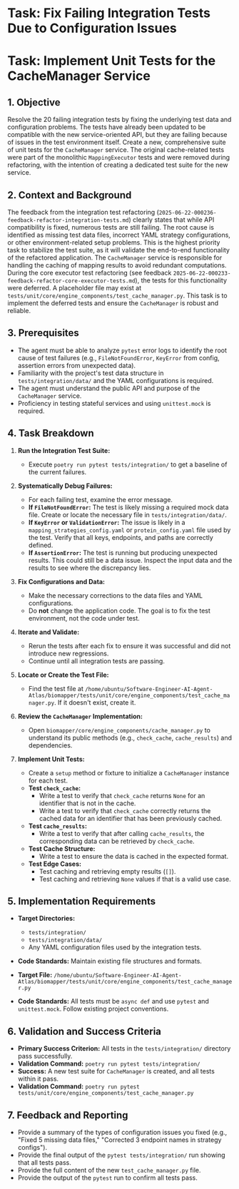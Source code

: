 # Task: Fix Failing Integration Tests Due to Configuration Issues
# Task: Implement Unit Tests for the CacheManager Service

## 1. Objective

Resolve the 20 failing integration tests by fixing the underlying test data and configuration problems. The tests have already been updated to be compatible with the new service-oriented API, but they are failing because of issues in the test environment itself.
Create a new, comprehensive suite of unit tests for the `CacheManager` service. The original cache-related tests were part of the monolithic `MappingExecutor` tests and were removed during refactoring, with the intention of creating a dedicated test suite for the new service.

## 2. Context and Background

The feedback from the integration test refactoring (`2025-06-22-000236-feedback-refactor-integration-tests.md`) clearly states that while API compatibility is fixed, numerous tests are still failing. The root cause is identified as missing test data files, incorrect YAML strategy configurations, or other environment-related setup problems. This is the highest priority task to stabilize the test suite, as it will validate the end-to-end functionality of the refactored application.
The `CacheManager` service is responsible for handling the caching of mapping results to avoid redundant computations. During the core executor test refactoring (see feedback `2025-06-22-000233-feedback-refactor-core-executor-tests.md`), the tests for this functionality were deferred. A placeholder file may exist at `tests/unit/core/engine_components/test_cache_manager.py`. This task is to implement the deferred tests and ensure the `CacheManager` is robust and reliable.

## 3. Prerequisites

- The agent must be able to analyze `pytest` error logs to identify the root cause of test failures (e.g., `FileNotFoundError`, `KeyError` from config, assertion errors from unexpected data).
- Familiarity with the project's test data structure in `tests/integration/data/` and the YAML configurations is required.
- The agent must understand the public API and purpose of the `CacheManager` service.
- Proficiency in testing stateful services and using `unittest.mock` is required.

## 4. Task Breakdown

1.  **Run the Integration Test Suite:**
    - Execute `poetry run pytest tests/integration/` to get a baseline of the current failures.

2.  **Systematically Debug Failures:**
    - For each failing test, examine the error message.
    - **If `FileNotFoundError`:** The test is likely missing a required mock data file. Create or locate the necessary file in `tests/integration/data/`.
    - **If `KeyError` or `ValidationError`:** The issue is likely in a `mapping_strategies_config.yaml` or `protein_config.yaml` file used by the test. Verify that all keys, endpoints, and paths are correctly defined.
    - **If `AssertionError`:** The test is running but producing unexpected results. This could still be a data issue. Inspect the input data and the results to see where the discrepancy lies.

3.  **Fix Configurations and Data:**
    - Make the necessary corrections to the data files and YAML configurations.
    - Do **not** change the application code. The goal is to fix the test environment, not the code under test.

4.  **Iterate and Validate:**
    - Rerun the tests after each fix to ensure it was successful and did not introduce new regressions.
    - Continue until all integration tests are passing.
1.  **Locate or Create the Test File:**
    - Find the test file at `/home/ubuntu/Software-Engineer-AI-Agent-Atlas/biomapper/tests/unit/core/engine_components/test_cache_manager.py`. If it doesn't exist, create it.

2.  **Review the `CacheManager` Implementation:**
    - Open `biomapper/core/engine_components/cache_manager.py` to understand its public methods (e.g., `check_cache`, `cache_results`) and dependencies.

3.  **Implement Unit Tests:**
    - Create a `setup` method or fixture to initialize a `CacheManager` instance for each test.
    - **Test `check_cache`:**
        - Write a test to verify that `check_cache` returns `None` for an identifier that is not in the cache.
        - Write a test to verify that `check_cache` correctly returns the cached data for an identifier that has been previously cached.
    - **Test `cache_results`:**
        - Write a test to verify that after calling `cache_results`, the corresponding data can be retrieved by `check_cache`.
    - **Test Cache Structure:**
        - Write a test to ensure the data is cached in the expected format.
    - **Test Edge Cases:**
        - Test caching and retrieving empty results (`[]`).
        - Test caching and retrieving `None` values if that is a valid use case.

## 5. Implementation Requirements

- **Target Directories:** 
    - `tests/integration/`
    - `tests/integration/data/`
    - Any YAML configuration files used by the integration tests.
- **Code Standards:** Maintain existing file structures and formats.

- **Target File:** `/home/ubuntu/Software-Engineer-AI-Agent-Atlas/biomapper/tests/unit/core/engine_components/test_cache_manager.py`
- **Code Standards:** All tests must be `async def` and use `pytest` and `unittest.mock`. Follow existing project conventions.

## 6. Validation and Success Criteria

- **Primary Success Criterion:** All tests in the `tests/integration/` directory pass successfully.
- **Validation Command:** `poetry run pytest tests/integration/`
- **Success:** A new test suite for `CacheManager` is created, and all tests within it pass.
- **Validation Command:** `poetry run pytest tests/unit/core/engine_components/test_cache_manager.py`

## 7. Feedback and Reporting

- Provide a summary of the types of configuration issues you fixed (e.g., "Fixed 5 missing data files," "Corrected 3 endpoint names in strategy configs").
- Provide the final output of the `pytest tests/integration/` run showing that all tests pass.
- Provide the full content of the new `test_cache_manager.py` file.
- Provide the output of the `pytest` run to confirm all tests pass.
